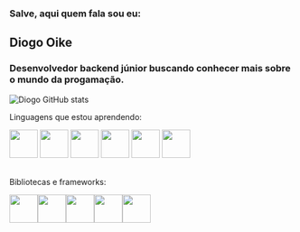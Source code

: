 ### Salve, aqui quem fala sou eu:

<h2>Diogo Oike</h2> <!--Colocar link do portfolio?-->
<h3>Desenvolvedor backend júnior buscando conhecer mais sobre o mundo da progamação.</h3>

![Diogo GitHub stats](https://github-readme-stats.vercel.app/api?username=Dnaka27&show_icons=true&theme=cobalt)

<p>Linguagens que estou aprendendo: <br></p>

<div style="margin">
    <img src="https://cdn.jsdelivr.net/gh/devicons/devicon/icons/html5/html5-original.svg" width="50" height="50"/>
    <img src="https://cdn.jsdelivr.net/gh/devicons/devicon/icons/css3/css3-original.svg" width="50" height="50"/>
    <img src="https://cdn.jsdelivr.net/gh/devicons/devicon/icons/javascript/javascript-original.svg" width="50" height="50"/>
    <img src="https://cdn.jsdelivr.net/gh/devicons/devicon/icons/java/java-original.svg" width="50" height="50"/>
    <img src="https://cdn.jsdelivr.net/gh/devicons/devicon/icons/python/python-original.svg" width="50" height="50"/>
    <img src="https://cdn.jsdelivr.net/gh/devicons/devicon/icons/cplusplus/cplusplus-plain.svg" width="50" height="50"/>
</div>

<br>

<p>Bibliotecas e frameworks: <br></p> 

<div style="display: flex; margin-right: 1rem;">  
  <img src="https://cdn.jsdelivr.net/gh/devicons/devicon/icons/jquery/jquery-plain-wordmark.svg" width="50" height="50"/>  
  <img src="https://cdn.jsdelivr.net/gh/devicons/devicon/icons/react/react-original.svg" width="50" height="50"/>  
  <img src="https://cdn.jsdelivr.net/gh/devicons/devicon/icons/bootstrap/bootstrap-original.svg" width="50" height="50"/>  
  <img src="https://cdn.jsdelivr.net/gh/devicons/devicon/icons/numpy/numpy-original.svg" width="50" height="50"/>  
  <img src="https://cdn.jsdelivr.net/gh/devicons/devicon/icons/pandas/pandas-original-wordmark.svg" width="50" height="50"/>       
</div>
